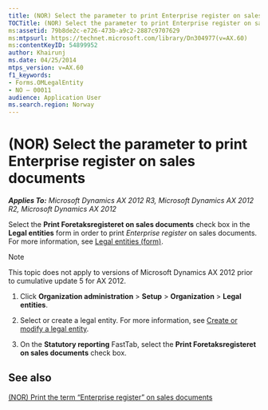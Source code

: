 ```yaml
---
title: (NOR) Select the parameter to print Enterprise register on sales documents
TOCTitle: (NOR) Select the parameter to print Enterprise register on sales documents
ms:assetid: 79b8de2c-e726-473b-a9c2-2887c9707629
ms:mtpsurl: https://technet.microsoft.com/library/Dn304977(v=AX.60)
ms:contentKeyID: 54899952
author: Khairunj
ms.date: 04/25/2014
mtps_version: v=AX.60
f1_keywords:
- Forms.OMLegalEntity
- NO – 00011
audience: Application User
ms.search.region: Norway
---
```


# (NOR) Select the parameter to print Enterprise register on sales documents 


_**Applies To:** Microsoft Dynamics AX 2012 R3, Microsoft Dynamics AX 2012 R2, Microsoft Dynamics AX 2012_

Select the **Print Foretaksregisteret on sales documents** check box in the **Legal entities** form in order to print *Enterprise register* on sales documents. For more information, see [Legal entities (form)](https://technet.microsoft.com/library/hh242860\(v=ax.60\)).


> [!NOTE]
> <P>This topic does not apply to versions of Microsoft Dynamics AX 2012 prior to cumulative update 5 for AX 2012.</P>



1.  Click **Organization administration** \> **Setup** \> **Organization** \> **Legal entities**.

2.  Select or create a legal entity. For more information, see [Create or modify a legal entity](create-or-modify-a-legal-entity.md).

3.  On the **Statutory reporting** FastTab, select the **Print Foretaksregisteret on sales documents** check box.

## See also

[(NOR) Print the term “Enterprise register” on sales documents](nor-print-the-term-enterprise-register-on-sales-documents.md)

  


